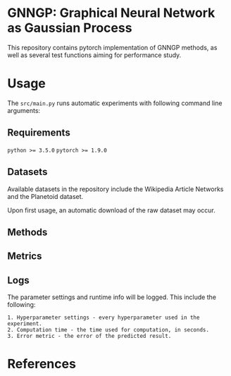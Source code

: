# GNNGP: Graphical Neural Network as Gaussian Process

This repository contains pytorch implementation of GNNGP methods, as well as several test functions aiming for performance study.

# Usage

The `src/main.py` runs automatic experiments with following command line arguments:

## Requirements

`python >= 3.5.0`
`pytorch >= 1.9.0`

## Datasets

Available datasets in the repository include the Wikipedia Article Networks and the Planetoid dataset.

Upon first usage, an automatic download of the raw dataset may occur.

## Methods

## Metrics

## Logs

The parameter settings and runtime info will be logged. This include the following:

```
1. Hyperparameter settings - every hyperparameter used in the experiment.
2. Computation time - the time used for computation, in seconds.
3. Error metric - the error of the predicted result.
```

# References

